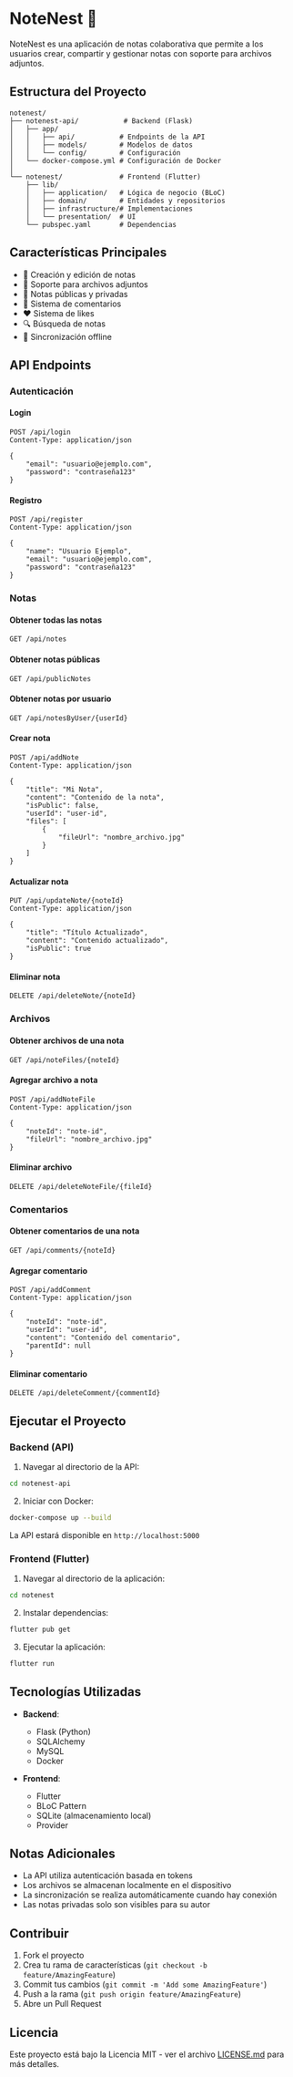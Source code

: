 # NoteNest 📝

NoteNest es una aplicación de notas colaborativa que permite a los usuarios crear, compartir y gestionar notas con soporte para archivos adjuntos.

## Estructura del Proyecto

```
notenest/
├── notenest-api/           # Backend (Flask)
│   ├── app/
│   │   ├── api/           # Endpoints de la API
│   │   ├── models/        # Modelos de datos
│   │   └── config/        # Configuración
│   └── docker-compose.yml # Configuración de Docker
│
└── notenest/              # Frontend (Flutter)
    ├── lib/
    │   ├── application/   # Lógica de negocio (BLoC)
    │   ├── domain/        # Entidades y repositorios
    │   ├── infrastructure/# Implementaciones
    │   └── presentation/  # UI
    └── pubspec.yaml       # Dependencias
```

## Características Principales

- 📝 Creación y edición de notas
- 📎 Soporte para archivos adjuntos
- 👥 Notas públicas y privadas
- 💬 Sistema de comentarios
- ❤️ Sistema de likes
- 🔍 Búsqueda de notas
- 📱 Sincronización offline

## API Endpoints

### Autenticación

#### Login
```http
POST /api/login
Content-Type: application/json

{
    "email": "usuario@ejemplo.com",
    "password": "contraseña123"
}
```

#### Registro
```http
POST /api/register
Content-Type: application/json

{
    "name": "Usuario Ejemplo",
    "email": "usuario@ejemplo.com",
    "password": "contraseña123"
}
```

### Notas

#### Obtener todas las notas
```http
GET /api/notes
```

#### Obtener notas públicas
```http
GET /api/publicNotes
```

#### Obtener notas por usuario
```http
GET /api/notesByUser/{userId}
```

#### Crear nota
```http
POST /api/addNote
Content-Type: application/json

{
    "title": "Mi Nota",
    "content": "Contenido de la nota",
    "isPublic": false,
    "userId": "user-id",
    "files": [
        {
            "fileUrl": "nombre_archivo.jpg"
        }
    ]
}
```

#### Actualizar nota
```http
PUT /api/updateNote/{noteId}
Content-Type: application/json

{
    "title": "Título Actualizado",
    "content": "Contenido actualizado",
    "isPublic": true
}
```

#### Eliminar nota
```http
DELETE /api/deleteNote/{noteId}
```

### Archivos

#### Obtener archivos de una nota
```http
GET /api/noteFiles/{noteId}
```

#### Agregar archivo a nota
```http
POST /api/addNoteFile
Content-Type: application/json

{
    "noteId": "note-id",
    "fileUrl": "nombre_archivo.jpg"
}
```

#### Eliminar archivo
```http
DELETE /api/deleteNoteFile/{fileId}
```

### Comentarios

#### Obtener comentarios de una nota
```http
GET /api/comments/{noteId}
```

#### Agregar comentario
```http
POST /api/addComment
Content-Type: application/json

{
    "noteId": "note-id",
    "userId": "user-id",
    "content": "Contenido del comentario",
    "parentId": null
}
```

#### Eliminar comentario
```http
DELETE /api/deleteComment/{commentId}
```

## Ejecutar el Proyecto

### Backend (API)

1. Navegar al directorio de la API:
```bash
cd notenest-api
```

2. Iniciar con Docker:
```bash
docker-compose up --build
```

La API estará disponible en `http://localhost:5000`

### Frontend (Flutter)

1. Navegar al directorio de la aplicación:
```bash
cd notenest
```

2. Instalar dependencias:
```bash
flutter pub get
```

3. Ejecutar la aplicación:
```bash
flutter run
```

## Tecnologías Utilizadas

- **Backend**:
  - Flask (Python)
  - SQLAlchemy
  - MySQL
  - Docker

- **Frontend**:
  - Flutter
  - BLoC Pattern
  - SQLite (almacenamiento local)
  - Provider

## Notas Adicionales

- La API utiliza autenticación basada en tokens
- Los archivos se almacenan localmente en el dispositivo
- La sincronización se realiza automáticamente cuando hay conexión
- Las notas privadas solo son visibles para su autor

## Contribuir

1. Fork el proyecto
2. Crea tu rama de características (`git checkout -b feature/AmazingFeature`)
3. Commit tus cambios (`git commit -m 'Add some AmazingFeature'`)
4. Push a la rama (`git push origin feature/AmazingFeature`)
5. Abre un Pull Request

## Licencia

Este proyecto está bajo la Licencia MIT - ver el archivo [LICENSE.md](LICENSE.md) para más detalles. 
